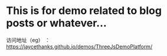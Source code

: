 # This is for demo related to blog posts or whatever...

访问地址（eg） ： https://jaycethanks.github.io/demos/ThreeJsDemoPlatform/

